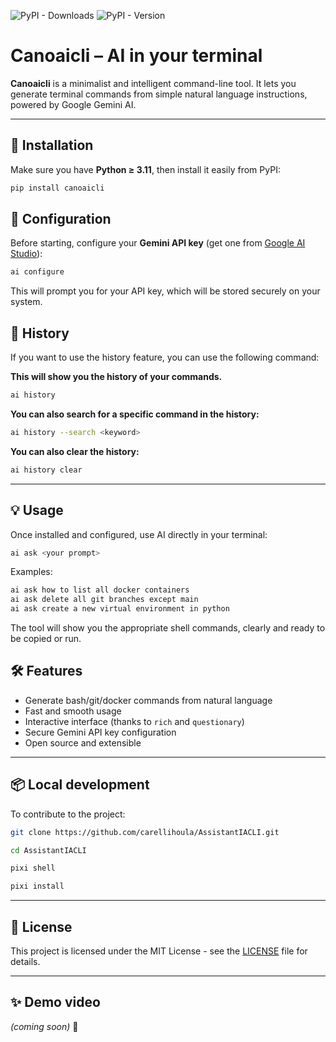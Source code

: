 ![PyPI - Downloads](https://img.shields.io/pypi/dm/canoaicli)
![PyPI - Version](https://img.shields.io/pypi/v/canoaicli)

# Canoaicli – AI in your terminal

**Canoaicli** is a minimalist and intelligent command-line tool. It lets you generate terminal commands from simple natural language instructions, powered by Google Gemini AI.

---

## 🚀 Installation

Make sure you have **Python ≥ 3.11**, then install it easily from PyPI:

```bash
pip install canoaicli
```

## 🧠 Configuration

Before starting, configure your **Gemini API key** (get one from [Google AI Studio](https://makersuite.google.com/app/apikey)):

```bash
ai configure
```

This will prompt you for your API key, which will be stored securely on your system.

## 📜 History

If you want to use the history feature, you can use the following command:

**This will show you the history of your commands.**

```bash
ai history
```

**You can also search for a specific command in the history:**

```bash
ai history --search <keyword>
```

**You can also clear the history:**

```bash
ai history clear
```

---

## 💡 Usage

Once installed and configured, use AI directly in your terminal:

```bash
ai ask <your prompt>
```

Examples:

```bash
ai ask how to list all docker containers
ai ask delete all git branches except main
ai ask create a new virtual environment in python

```

The tool will show you the appropriate shell commands, clearly and ready to be copied or run.

## 🛠️ Features

- Generate bash/git/docker commands from natural language
- Fast and smooth usage
- Interactive interface (thanks to `rich` and `questionary`)
- Secure Gemini API key configuration
- Open source and extensible

---

## 📦 Local development

To contribute to the project:

```bash
git clone https://github.com/carellihoula/AssistantIACLI.git
```

```bash
cd AssistantIACLI
```

```bash
pixi shell
```

```bash
pixi install
```

---

## 📃 License

This project is licensed under the MIT License - see the [LICENSE](LICENSE) file for details.

---

## ✨ Demo video

_(coming soon)_ 🎥
